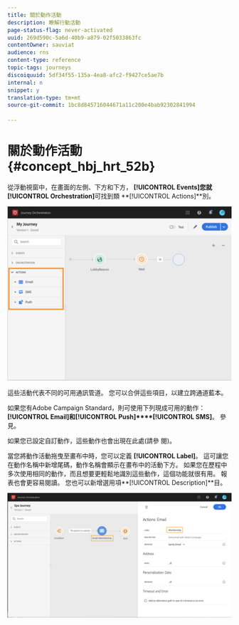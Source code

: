 ```yaml
---
title: 關於動作活動
description: 瞭解行動活動
page-status-flag: never-activated
uuid: 269d590c-5a6d-40b9-a879-02f5033863fc
contentOwner: sauviat
audience: rns
content-type: reference
topic-tags: journeys
discoiquuid: 5df34f55-135a-4ea8-afc2-f9427ce5ae7b
internal: n
snippet: y
translation-type: tm+mt
source-git-commit: 1bc8d845716044671a11c200e4bab92302841994

---
```



# 關於動作活動 {#concept_hbj_hrt_52b}

從浮動視窗中，在畫面的左側、下方和下方， **[!UICONTROL Events]**您就**[!UICONTROL Orchestration]**&#x200B;可找到類 **[!UICONTROL Actions]**別。

![](../assets/journey58.png)

這些活動代表不同的可用通訊管道。 您可以合併這些項目，以建立跨通道藍本。

如果您有Adobe Campaign Standard，則可使用下列現成可用的動作： **[!UICONTROL Email]**和**[!UICONTROL Push]****[!UICONTROL SMS]**。 參見[](../building-journeys/using-adobe-campaign-actions.md)。

如果您已設定自訂動作，這些動作也會出現在此處(請參 [](../building-journeys/using-custom-actions.md)閱)。

當您將動作活動拖曳至畫布中時，您可以定義 **[!UICONTROL Label]**。 這可讓您在動作名稱中新增尾碼，動作名稱會顯示在畫布中的活動下方。 如果您在歷程中多次使用相同的動作，而且想要更輕鬆地識別這些動作，這個功能就很有用。 報表也會更容易閱讀。 您也可以新增選用項**[!UICONTROL Description]**&#x200B;目。

![](../assets/journey59bis.png)
